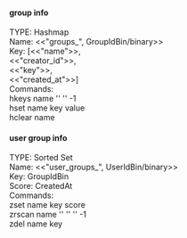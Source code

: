 #### group info
TYPE: Hashmap  
Name: <<"groups_", GroupIdBin/binary>>  
Key: [<<"name">>,  
      <<"creator_id">>,  
      <<"key">>,  
      <<"created_at">>]  
Commands:  
    hkeys name '' '' -1  
    hset name key value  
    hclear name  


#### user group info
TYPE: Sorted Set  
Name: <<"user_groups_", UserIdBin/binary>>  
Key: GroupIdBin  
Score: CreatedAt  
Commands:  
    zset name key score  
    zrscan name '' '' '' -1  
    zdel name key  